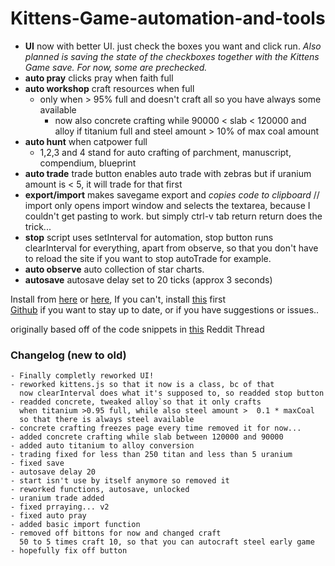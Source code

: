 # Kittens-Game-automation-and-tools  
- **UI** now with better UI. just check the boxes you want and click run. *Also planned is saving the state of the checkboxes together with the Kittens Game save. For now, some are prechecked.*
- **auto pray** clicks pray when faith full  
- **auto workshop** craft resources when full  
  - only when > 95% full and doesn't craft all so you have always some available  
  	- now also concrete crafting while 90000 < slab < 120000 and alloy if titanium full and steel amount > 10% of max coal amount   
- **auto hunt** when catpower full  
  - 1,2,3 and 4 stand for auto crafting of parchment, manuscript, compendium, blueprint  
- **auto trade** trade button enables auto trade with zebras but if uranium amount is < 5, it will trade for that first  
- **export/import** makes savegame export and _copies code to clipboard_ // import only opens import window and selects the textarea, because I couldn't get pasting to work. but simply ctrl-v tab return return does the trick...  
- **stop** script uses setInterval for automation, stop button runs clearInterval for everything, apart from observe, so that you don't have to reload the site if you want to stop autoTrade for example.  
- **auto observe** auto collection of star charts.  
- **autosave** autosave delay set to 20 ticks (approx 3 seconds)

Install from [here](https://greasyfork.org/en/scripts/39218-kittens-game-automation) or [here](https://openuserjs.org/scripts/Alistair1231/Kittens_Game_Automation), If you can't, install [this](http://tampermonkey.net/) first  
[Github](https://github.com/Alistair1231/Kittens-Game-automation-and-tools) if you want to stay up to date, or if you have suggestions or issues..  

originally based off of the code snippets in [this](https://redd.it/2eqlt5) Reddit Thread    
  
### Changelog (new to old)  
```
- Finally completly reworked UI! 
- reworked kittens.js so that it now is a class, bc of that  
  now clearInterval does what it's supposed to, so readded stop button
- readded concrete, tweaked alloy`so that it only crafts  
  when titanium >0.95 full, while also steel amount >  0.1 * maxCoal  
  so that there is always steel available  
- concrete crafting freezes page every time removed it for now...  
- added concrete crafting while slab between 120000 and 90000  
- added auto titanium to alloy conversion  
- trading fixed for less than 250 titan and less than 5 uranium  
- fixed save  
- autosave delay 20  
- start isn't use by itself anymore so removed it  
- reworked functions, autosave, unlocked  
- uranium trade added  
- fixed prraying... v2  
- fixed auto pray  
- added basic import function  
- removed off bittons for now and changed craft  
  50 to 5 times craft 10, so that you can autocraft steel early game
- hopefully fix off button    
```
